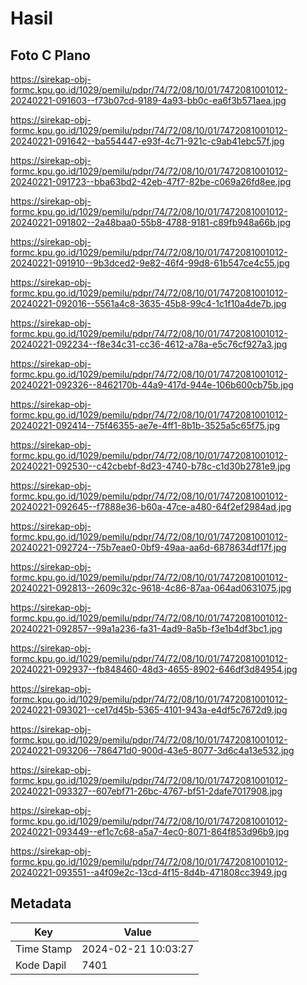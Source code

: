 # Hasil

## Foto C Plano

https://sirekap-obj-formc.kpu.go.id/1029/pemilu/pdpr/74/72/08/10/01/7472081001012-20240221-091603--f73b07cd-9189-4a93-bb0c-ea6f3b571aea.jpg

https://sirekap-obj-formc.kpu.go.id/1029/pemilu/pdpr/74/72/08/10/01/7472081001012-20240221-091642--ba554447-e93f-4c71-921c-c9ab41ebc57f.jpg

https://sirekap-obj-formc.kpu.go.id/1029/pemilu/pdpr/74/72/08/10/01/7472081001012-20240221-091723--bba63bd2-42eb-47f7-82be-c069a26fd8ee.jpg

https://sirekap-obj-formc.kpu.go.id/1029/pemilu/pdpr/74/72/08/10/01/7472081001012-20240221-091802--2a48baa0-55b8-4788-9181-c89fb948a66b.jpg

https://sirekap-obj-formc.kpu.go.id/1029/pemilu/pdpr/74/72/08/10/01/7472081001012-20240221-091910--9b3dced2-9e82-46f4-99d8-61b547ce4c55.jpg

https://sirekap-obj-formc.kpu.go.id/1029/pemilu/pdpr/74/72/08/10/01/7472081001012-20240221-092016--5561a4c8-3635-45b8-99c4-1c1f10a4de7b.jpg

https://sirekap-obj-formc.kpu.go.id/1029/pemilu/pdpr/74/72/08/10/01/7472081001012-20240221-092234--f8e34c31-cc36-4612-a78a-e5c76cf927a3.jpg

https://sirekap-obj-formc.kpu.go.id/1029/pemilu/pdpr/74/72/08/10/01/7472081001012-20240221-092326--8462170b-44a9-417d-944e-106b600cb75b.jpg

https://sirekap-obj-formc.kpu.go.id/1029/pemilu/pdpr/74/72/08/10/01/7472081001012-20240221-092414--75f46355-ae7e-4ff1-8b1b-3525a5c65f75.jpg

https://sirekap-obj-formc.kpu.go.id/1029/pemilu/pdpr/74/72/08/10/01/7472081001012-20240221-092530--c42cbebf-8d23-4740-b78c-c1d30b2781e9.jpg

https://sirekap-obj-formc.kpu.go.id/1029/pemilu/pdpr/74/72/08/10/01/7472081001012-20240221-092645--f7888e36-b60a-47ce-a480-64f2ef2984ad.jpg

https://sirekap-obj-formc.kpu.go.id/1029/pemilu/pdpr/74/72/08/10/01/7472081001012-20240221-092724--75b7eae0-0bf9-49aa-aa6d-6878634df17f.jpg

https://sirekap-obj-formc.kpu.go.id/1029/pemilu/pdpr/74/72/08/10/01/7472081001012-20240221-092813--2609c32c-9618-4c86-87aa-064ad0631075.jpg

https://sirekap-obj-formc.kpu.go.id/1029/pemilu/pdpr/74/72/08/10/01/7472081001012-20240221-092857--99a1a236-fa31-4ad9-8a5b-f3e1b4df3bc1.jpg

https://sirekap-obj-formc.kpu.go.id/1029/pemilu/pdpr/74/72/08/10/01/7472081001012-20240221-092937--fb848460-48d3-4655-8902-646df3d84954.jpg

https://sirekap-obj-formc.kpu.go.id/1029/pemilu/pdpr/74/72/08/10/01/7472081001012-20240221-093021--ce17d45b-5365-4101-943a-e4df5c7672d9.jpg

https://sirekap-obj-formc.kpu.go.id/1029/pemilu/pdpr/74/72/08/10/01/7472081001012-20240221-093206--786471d0-900d-43e5-8077-3d6c4a13e532.jpg

https://sirekap-obj-formc.kpu.go.id/1029/pemilu/pdpr/74/72/08/10/01/7472081001012-20240221-093327--607ebf71-26bc-4767-bf51-2dafe7017908.jpg

https://sirekap-obj-formc.kpu.go.id/1029/pemilu/pdpr/74/72/08/10/01/7472081001012-20240221-093449--ef1c7c68-a5a7-4ec0-8071-864f853d96b9.jpg

https://sirekap-obj-formc.kpu.go.id/1029/pemilu/pdpr/74/72/08/10/01/7472081001012-20240221-093551--a4f09e2c-13cd-4f15-8d4b-471808cc3949.jpg


## Metadata

| Key        | Value               |
| ---------- | ------------------- |
| Time Stamp | 2024-02-21 10:03:27 |
| Kode Dapil | 7401                |



